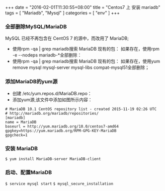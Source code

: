 +++
date = "2016-02-01T11:30:55+08:00"
title = "Centos7 上 安装 mariadb"
tags        = [ "Mariadb", "Mysql" ]
categories  = [ "env" ]
+++

### 全部删除MySQL/MariaDB
MySQL 已经不再包含在 CentOS 7 的源中，而改用了 MariaDB;
* 使用rpm -qa | grep mariadb搜索 MariaDB 现有的包：
如果存在，使用rpm -e --nodeps mariadb-*全部删除：
* 使用rpm -qa | grep mariadb搜索 MariaDB 现有的包：
如果存在，使用yum remove mysql mysql-server mysql-libs compat-mysql51全部删除；

### 添加MariaDB的yum源
* 创建 /etc/yum.repos.d/MariaDB.repo：
* 添加yum源,该文件中添加如图所示内容：

```
# MariaDB 10.1 CentOS repository list - created 2015-11-19 02:26 UTC
# http://mariadb.org/mariadb/repositories/
[mariadb]
name = MariaDB
baseurl = http://yum.mariadb.org/10.0/centos7-amd64
gpgkey=https://yum.mariadb.org/RPM-GPG-KEY-MariaDB
gpgcheck=1
```

### 安装 MariaDB
`$ yum install MariaDB-server MariaDB-client`

### 启动、配置MariaDB
`$ service mysql start`
`$ mysql_secure_installation`

